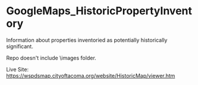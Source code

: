 # GoogleMaps_HistoricPropertyInventory
Information about properties inventoried as potentially historically significant.

Repo doesn't include \images folder.

Live Site: https://wspdsmap.cityoftacoma.org/website/HistoricMap/viewer.htm
